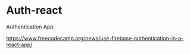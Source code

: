 # Auth-react
Authentication App


https://www.freecodecamp.org/news/use-firebase-authentication-in-a-react-app/

